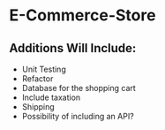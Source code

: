 # E-Commerce-Store

## Additions Will Include:

- Unit Testing
- Refactor
- Database for the shopping cart 
- Include taxation 
- Shipping 
- Possibility of including an API? 

